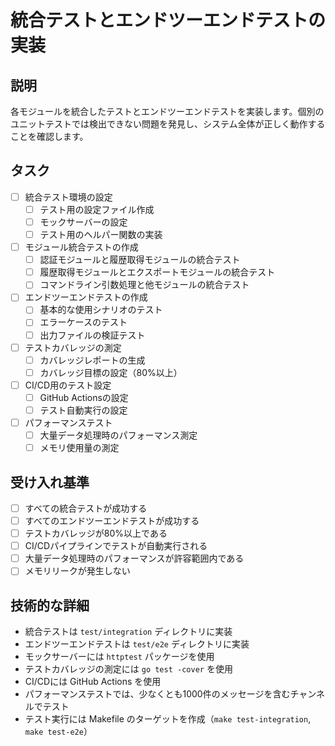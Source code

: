 # 統合テストとエンドツーエンドテストの実装

## 説明
各モジュールを統合したテストとエンドツーエンドテストを実装します。個別のユニットテストでは検出できない問題を発見し、システム全体が正しく動作することを確認します。

## タスク
- [ ] 統合テスト環境の設定
  - [ ] テスト用の設定ファイル作成
  - [ ] モックサーバーの設定
  - [ ] テスト用のヘルパー関数の実装
- [ ] モジュール統合テストの作成
  - [ ] 認証モジュールと履歴取得モジュールの統合テスト
  - [ ] 履歴取得モジュールとエクスポートモジュールの統合テスト
  - [ ] コマンドライン引数処理と他モジュールの統合テスト
- [ ] エンドツーエンドテストの作成
  - [ ] 基本的な使用シナリオのテスト
  - [ ] エラーケースのテスト
  - [ ] 出力ファイルの検証テスト
- [ ] テストカバレッジの測定
  - [ ] カバレッジレポートの生成
  - [ ] カバレッジ目標の設定（80%以上）
- [ ] CI/CD用のテスト設定
  - [ ] GitHub Actionsの設定
  - [ ] テスト自動実行の設定
- [ ] パフォーマンステスト
  - [ ] 大量データ処理時のパフォーマンス測定
  - [ ] メモリ使用量の測定

## 受け入れ基準
- [ ] すべての統合テストが成功する
- [ ] すべてのエンドツーエンドテストが成功する
- [ ] テストカバレッジが80%以上である
- [ ] CI/CDパイプラインでテストが自動実行される
- [ ] 大量データ処理時のパフォーマンスが許容範囲内である
- [ ] メモリリークが発生しない

## 技術的な詳細
- 統合テストは `test/integration` ディレクトリに実装
- エンドツーエンドテストは `test/e2e` ディレクトリに実装
- モックサーバーには `httptest` パッケージを使用
- テストカバレッジの測定には `go test -cover` を使用
- CI/CDには GitHub Actions を使用
- パフォーマンステストでは、少なくとも1000件のメッセージを含むチャンネルでテスト
- テスト実行には Makefile のターゲットを作成（`make test-integration`, `make test-e2e`）
